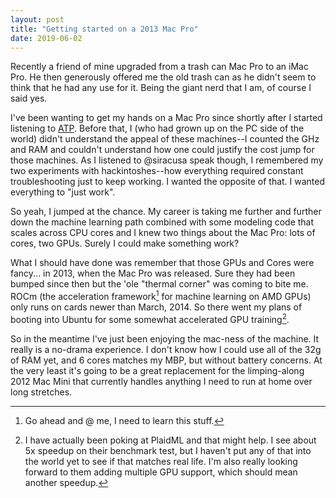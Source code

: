```yaml
---
layout: post
title: "Getting started on a 2013 Mac Pro"
date: 2019-06-02
---
```


Recently a friend of mine upgraded from a trash can Mac Pro to an iMac Pro. 
He then generously offered me the old trash can as he didn't seem to think 
that he had any use for it. Being the giant nerd that I am, of course I said 
yes.

I've been wanting to get my hands on a Mac Pro since shortly after I started 
listening to [ATP](https://atp.fm/). Before that, I (who had grown up on the 
PC side of the world) didn't understand the appeal of these machines--I 
counted the GHz and RAM and couldn't understand how one could justify the 
cost jump for those machines. As I listened to @siracusa speak though, I 
remembered my two experiments with hackintoshes--how everything required 
constant troubleshooting just to keep working. I wanted the opposite of that. 
I wanted everything to "just work".

So yeah, I jumped at the chance. My career is taking me further and further 
down the machine learning path combined with some modeling code that scales 
across CPU cores and I knew two things about the Mac Pro: lots of cores, two 
GPUs. Surely I could make something work?

What I should have done was remember that those GPUs and Cores were fancy...
 in 2013, when the Mac Pro was released. Sure they had been bumped since then 
but the 'ole "thermal corner" was coming to bite me. ROCm (the acceleration 
framework[^1] for machine learning on AMD GPUs) only runs on cards newer than 
March, 2014. So there went my plans of booting into Ubuntu for some somewhat 
accelerated GPU training[^2].

So in the meantime I've just been enjoying the mac-ness of the machine. It 
really is a no-drama experience. I don't know how I could use all of the 32g 
of RAM yet, and 6 cores matches my MBP, but without battery concerns. At the 
very least it's going to be a great replacement for the limping-along 2012 
Mac Mini that currently handles anything I need to run at home over long 
stretches.

[^1]: Go ahead and @ me, I need to learn this stuff.
[^2]: 
    I have actually been poking at PlaidML and that might help. I see about 
    5x speedup on their benchmark test, but I haven't put any of that into the 
    world yet to see if that matches real life. I'm also really looking forward 
    to them adding multiple GPU support, which should mean another speedup.
